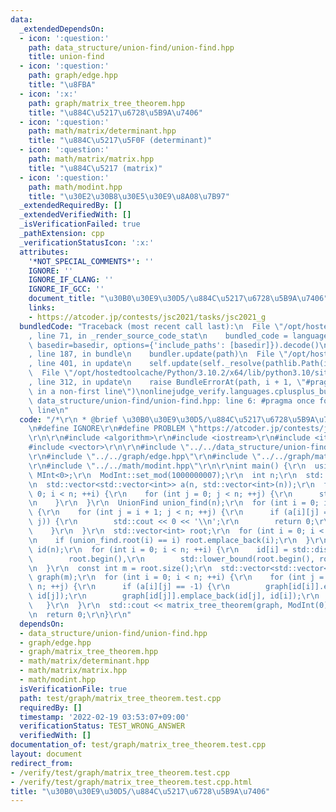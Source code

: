 ```yaml
---
data:
  _extendedDependsOn:
  - icon: ':question:'
    path: data_structure/union-find/union-find.hpp
    title: union-find
  - icon: ':question:'
    path: graph/edge.hpp
    title: "\u8FBA"
  - icon: ':x:'
    path: graph/matrix_tree_theorem.hpp
    title: "\u884C\u5217\u6728\u5B9A\u7406"
  - icon: ':question:'
    path: math/matrix/determinant.hpp
    title: "\u884C\u5217\u5F0F (determinant)"
  - icon: ':question:'
    path: math/matrix/matrix.hpp
    title: "\u884C\u5217 (matrix)"
  - icon: ':question:'
    path: math/modint.hpp
    title: "\u30E2\u30B8\u30E5\u30E9\u8A08\u7B97"
  _extendedRequiredBy: []
  _extendedVerifiedWith: []
  _isVerificationFailed: true
  _pathExtension: cpp
  _verificationStatusIcon: ':x:'
  attributes:
    '*NOT_SPECIAL_COMMENTS*': ''
    IGNORE: ''
    IGNORE_IF_CLANG: ''
    IGNORE_IF_GCC: ''
    document_title: "\u30B0\u30E9\u30D5/\u884C\u5217\u6728\u5B9A\u7406"
    links:
    - https://atcoder.jp/contests/jsc2021/tasks/jsc2021_g
  bundledCode: "Traceback (most recent call last):\n  File \"/opt/hostedtoolcache/Python/3.10.2/x64/lib/python3.10/site-packages/onlinejudge_verify/documentation/build.py\"\
    , line 71, in _render_source_code_stat\n    bundled_code = language.bundle(stat.path,\
    \ basedir=basedir, options={'include_paths': [basedir]}).decode()\n  File \"/opt/hostedtoolcache/Python/3.10.2/x64/lib/python3.10/site-packages/onlinejudge_verify/languages/cplusplus.py\"\
    , line 187, in bundle\n    bundler.update(path)\n  File \"/opt/hostedtoolcache/Python/3.10.2/x64/lib/python3.10/site-packages/onlinejudge_verify/languages/cplusplus_bundle.py\"\
    , line 401, in update\n    self.update(self._resolve(pathlib.Path(included), included_from=path))\n\
    \  File \"/opt/hostedtoolcache/Python/3.10.2/x64/lib/python3.10/site-packages/onlinejudge_verify/languages/cplusplus_bundle.py\"\
    , line 312, in update\n    raise BundleErrorAt(path, i + 1, \"#pragma once found\
    \ in a non-first line\")\nonlinejudge_verify.languages.cplusplus_bundle.BundleErrorAt:\
    \ data_structure/union-find/union-find.hpp: line 6: #pragma once found in a non-first\
    \ line\n"
  code: "/*\r\n * @brief \u30B0\u30E9\u30D5/\u884C\u5217\u6728\u5B9A\u7406\r\n */\r\
    \n#define IGNORE\r\n#define PROBLEM \"https://atcoder.jp/contests/jsc2021/tasks/jsc2021_g\"\
    \r\n\r\n#include <algorithm>\r\n#include <iostream>\r\n#include <iterator>\r\n\
    #include <vector>\r\n\r\n#include \"../../data_structure/union-find/union-find.hpp\"\
    \r\n#include \"../../graph/edge.hpp\"\r\n#include \"../../graph/matrix_tree_theorem.hpp\"\
    \r\n#include \"../../math/modint.hpp\"\r\n\r\nint main() {\r\n  using ModInt =\
    \ MInt<0>;\r\n  ModInt::set_mod(1000000007);\r\n  int n;\r\n  std::cin >> n;\r\
    \n  std::vector<std::vector<int>> a(n, std::vector<int>(n));\r\n  for (int i =\
    \ 0; i < n; ++i) {\r\n    for (int j = 0; j < n; ++j) {\r\n      std::cin >> a[i][j];\r\
    \n    }\r\n  }\r\n  UnionFind union_find(n);\r\n  for (int i = 0; i < n; ++i)\
    \ {\r\n    for (int j = i + 1; j < n; ++j) {\r\n      if (a[i][j] == 1 && !union_find.unite(i,\
    \ j)) {\r\n        std::cout << 0 << '\\n';\r\n        return 0;\r\n      }\r\n\
    \    }\r\n  }\r\n  std::vector<int> root;\r\n  for (int i = 0; i < n; ++i) {\r\
    \n    if (union_find.root(i) == i) root.emplace_back(i);\r\n  }\r\n  std::vector<int>\
    \ id(n);\r\n  for (int i = 0; i < n; ++i) {\r\n    id[i] = std::distance(\r\n\
    \        root.begin(),\r\n        std::lower_bound(root.begin(), root.end(), union_find.root(i)));\r\
    \n  }\r\n  const int m = root.size();\r\n  std::vector<std::vector<Edge<bool>>>\
    \ graph(m);\r\n  for (int i = 0; i < n; ++i) {\r\n    for (int j = i + 1; j <\
    \ n; ++j) {\r\n      if (a[i][j] == -1) {\r\n        graph[id[i]].emplace_back(id[i],\
    \ id[j]);\r\n        graph[id[j]].emplace_back(id[j], id[i]);\r\n      }\r\n \
    \   }\r\n  }\r\n  std::cout << matrix_tree_theorem(graph, ModInt(0)) << '\\n';\r\
    \n  return 0;\r\n}\r\n"
  dependsOn:
  - data_structure/union-find/union-find.hpp
  - graph/edge.hpp
  - graph/matrix_tree_theorem.hpp
  - math/matrix/determinant.hpp
  - math/matrix/matrix.hpp
  - math/modint.hpp
  isVerificationFile: true
  path: test/graph/matrix_tree_theorem.test.cpp
  requiredBy: []
  timestamp: '2022-02-19 03:53:07+09:00'
  verificationStatus: TEST_WRONG_ANSWER
  verifiedWith: []
documentation_of: test/graph/matrix_tree_theorem.test.cpp
layout: document
redirect_from:
- /verify/test/graph/matrix_tree_theorem.test.cpp
- /verify/test/graph/matrix_tree_theorem.test.cpp.html
title: "\u30B0\u30E9\u30D5/\u884C\u5217\u6728\u5B9A\u7406"
---
```

